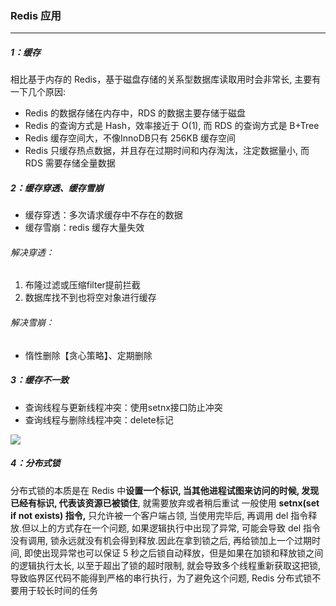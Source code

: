 ### Redis 应用

------

##### 1：缓存

相比基于内存的 Redis，基于磁盘存储的关系型数据库读取⽤时会⾮常⻓, 主要有⼀下⼏个原因:

- Redis 的数据存储在内存中，RDS 的数据主要存储于磁盘
- Redis 的查询⽅式是 Hash，效率接近于 O(1), ⽽ RDS 的查询⽅式是 B+Tree
- Redis 缓存空间大，不像InnoDB只有 256KB 缓存空间
- Redis 只缓存热点数据，并且存在过期时间和内存淘汰，注定数据量⼩, ⽽ RDS 需要存储全量数据

##### 2：缓存穿透、缓存雪崩

- 缓存穿透：多次请求缓存中不存在的数据
- 缓存雪崩：redis 缓存大量失效

###### 解决穿透：

1. 布隆过滤或压缩filter提前拦截
2. 数据库找不到也将空对象进行缓存

###### 解决雪崩：

- 惰性删除【贪心策略】、定期删除

##### 3：缓存不一致

- 查询线程与更新线程冲突：使用setnx接口防止冲突
- 查询线程与删除线程冲突：delete标记

![](https://github.com/likang315/Java-and-Middleware/blob/master/Redis/Redis/%E7%BC%93%E5%AD%98%E4%B8%8D%E4%B8%80%E8%87%B4.png?raw=true)

##### 4：分布式锁

分布式锁的本质是在 Redis 中**设置⼀个标识, 当其他进程试图来访问的时候, 发现已经有标识, 代表该资源已被锁住**, 就需要放弃或者稍后重试
⼀般使⽤ **setnx(set if not exists) 指令,** 只允许被⼀个客户端占领, 当使⽤完毕后, 再调⽤ del 指令释放.但以上的⽅式存在⼀个问题, 如果逻辑执⾏中出现了异常, 可能会导致 del 指令没有调⽤, 锁永远就没有机会得到释放.因此在拿到锁之后, 再给锁加上⼀个过期时间, 即使出现异常也可以保证 5 秒之后锁⾃动释放，但是如果在加锁和释放锁之间的逻辑执⾏太⻓, 以⾄于超出了锁的超时限制, 就会导致多个线程重新获取这把锁, 导致临界区代码不能得到严格的串⾏执⾏，为了避免这个问题, Redis 分布式锁不要⽤于较⻓时间的任务